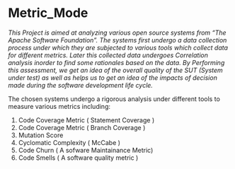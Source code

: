# Metric_Mode

_This Project is aimed at analyzing various open source systems from “The Apache Software Foundation”. The systems first undergo a data collection process under which they are subjected to various tools which collect data for different metrics. Later this collected data undergoes Correlation analysis inorder to find some rationales based on the data. By Performing this assessment, we get an idea of the overall quality of the SUT (System under test) as well as helps us to get an idea of the impacts of decision made during the software development life cycle._ 

The chosen systems undergo a rigorous analysis under different tools to measure various metrics including:  

1. Code Coverage Metric ( Statement Coverage )
2. Code Coverage Metric ( Branch Coverage )
3. Mutation Score
4. Cyclomatic Complexity ( McCabe )
5. Code Churn ( A sofware Maintainance Metric)
6. Code Smells ( A software quality metric )
